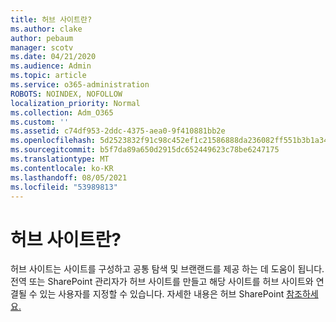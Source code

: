 ```yaml
---
title: 허브 사이트란?
ms.author: clake
author: pebaum
manager: scotv
ms.date: 04/21/2020
ms.audience: Admin
ms.topic: article
ms.service: o365-administration
ROBOTS: NOINDEX, NOFOLLOW
localization_priority: Normal
ms.collection: Adm_O365
ms.custom: ''
ms.assetid: c74df953-2ddc-4375-aea0-9f410881bb2e
ms.openlocfilehash: 5d2523832f91c98c452ef1c21586888da236082ff551b3b1a349757b48f6e99d
ms.sourcegitcommit: b5f7da89a650d2915dc652449623c78be6247175
ms.translationtype: MT
ms.contentlocale: ko-KR
ms.lasthandoff: 08/05/2021
ms.locfileid: "53989813"
---
```

# <a name="whats-a-hub-site"></a>허브 사이트란?

허브 사이트는 사이트를 구성하고 공통 탐색 및 브랜랜드를 제공 하는 데 도움이 됩니다. 전역 또는 SharePoint 관리자가 허브 사이트를 만들고 해당 사이트를 허브 사이트와 연결될 수 있는 사용자를 지정할 수 있습니다. 자세한 내용은 허브 SharePoint [참조하세요.](https://go.microsoft.com/fwlink/?linkid=869388)
  